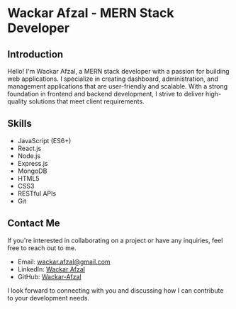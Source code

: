 # Wackar Afzal - MERN Stack Developer

## Introduction
Hello! I'm Wackar Afzal, a MERN stack developer with a passion for building web applications. I specialize in creating dashboard, administration, and management applications that are user-friendly and scalable. With a strong foundation in frontend and backend development, I strive to deliver high-quality solutions that meet client requirements.

## Skills
- JavaScript (ES6+)
- React.js
- Node.js
- Express.js
- MongoDB
- HTML5
- CSS3
- RESTful APIs
- Git


## Contact Me
If you're interested in collaborating on a project or have any inquiries, feel free to reach out to me.

- Email: wackar.afzal@gmail.com
- LinkedIn: [Wackar Afzal](https://www.linkedin.com/in/wackar-afzal/)
- GitHub: [Wackar-Afzal](https://github.com/Wackar-Afzal)

I look forward to connecting with you and discussing how I can contribute to your development needs.


<!---
Wackar-Afzal/Wackar-Afzal is a ✨ special ✨ repository because its `README.md` (this file) appears on your GitHub profile.
You can click the Preview link to take a look at your changes.
--->
